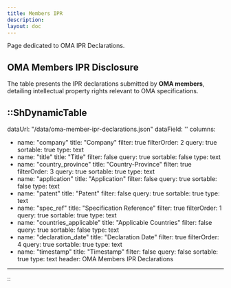 ```yaml
---
title: Members IPR
description:
layout: doc
---
```

Page dedicated to OMA IPR Declarations.

## OMA Members IPR Disclosure
The table presents the IPR declarations submitted by **OMA members**, detailing intellectual property rights relevant to OMA specifications.

::ShDynamicTable
---
dataUrl: "/data/oma-member-ipr-declarations.json"
dataField: ''
columns:
  - name: "company"
    title: "Company"
    filter: true
    filterOrder: 2
    query: true
    sortable: true
    type: text
  - name: "title"
    title: "Title"
    filter: false
    query: true
    sortable: false
    type: text
  - name: "country_province"
    title: "Country-Province"
    filter: true
    filterOrder: 3
    query: true
    sortable: true
    type: text
  - name: "application"
    title: "Application"
    filter: false
    query: true
    sortable: false
    type: text
  - name: "patent"
    title: "Patent"
    filter: false
    query: true
    sortable: true
    type: text
  - name: "spec_ref"
    title: "Specification Reference"
    filter: true
    filterOrder: 1
    query: true
    sortable: true
    type: text
  - name: "countries_applicable"
    title: "Applicable Countries"
    filter: false
    query: true
    sortable: false
    type: text
  - name: "declaration_date"
    title: "Declaration Date"
    filter: true
    filterOrder: 4
    query: true
    sortable: true
    type: text
  - name: "timestamp"
    title: "Timestamp"
    filter: false
    query: false
    sortable: true
    type: text
header: OMA Members IPR Declarations
---
::

